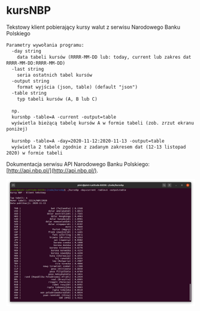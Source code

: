 # kursNBP
Tekstowy klient pobierający kursy walut z serwisu Narodowego Banku Polskiego

    Parametry wywołania programu:
      -day string
        data tabeli kursów (RRRR-MM-DD lub: today, current lub zakres dat RRRR-MM-DD:RRRR-MM-DD)
      -last string
        seria ostatnich tabel kursów
      -output string
        format wyjścia (json, table) (default "json")
      -table string
        typ tabeli kursów (A, B lub C)

      np. 
      kursnbp -table=A -current -output=table
      wyświetla bieżącą tabelę kursów A w formie tabeli (zob. zrzut ekranu poniżej)

      kursnbp -table=A -day=2020-11-12:2020-11-13 -output=table
      wyświetla 2 tabele zgodnie z zadanym zakresem dat (12-13 listopad 2020) w formie tabeli


Dokumentacja serwisu API Narodowego Banku Polskiego: [http://api.nbp.pl/](http://api.nbp.pl/).

![Screen](/doc/kursnbp.png)
